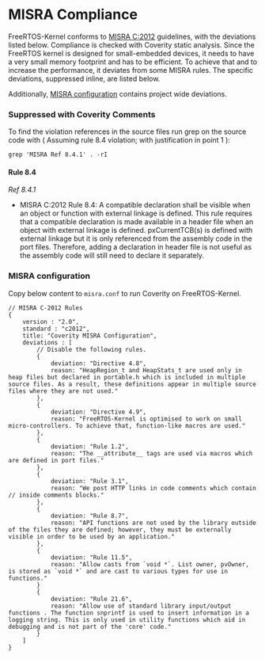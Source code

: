 # MISRA Compliance

FreeRTOS-Kernel conforms to [MISRA C:2012](https://www.misra.org.uk/misra-c)
guidelines, with the deviations listed below. Compliance is checked with
Coverity static analysis. Since the FreeRTOS kernel is designed for
small-embedded devices, it needs to have a very small memory footprint and
has to be efficient. To achieve that and to increase the performance, it
deviates from some MISRA rules. The specific deviations, suppressed inline,
are listed below.

Additionally, [MISRA configuration](#misra-configuration) contains project
wide deviations.

### Suppressed with Coverity Comments
To find the violation references in the source files run grep on the source code
with ( Assuming rule 8.4 violation; with justification in point 1 ):
```
grep 'MISRA Ref 8.4.1' . -rI
```

#### Rule 8.4

_Ref 8.4.1_

- MISRA C:2012 Rule 8.4: A compatible declaration shall be visible when an
        object or function with external linkage is defined.
        This rule requires that a compatible declaration is made available
        in a header file when an object with external linkage is defined.
        pxCurrentTCB(s) is defined with external linkage but it is only
        referenced from the assembly code in the port files. Therefore, adding
        a declaration in header file is not useful as the assembly code will
        still need to declare it separately.

### MISRA configuration

Copy below content to `misra.conf` to run Coverity on FreeRTOS-Kernel.

```
// MISRA C-2012 Rules
{
    version : "2.0",
    standard : "c2012",
    title: "Coverity MISRA Configuration",
    deviations : [
        // Disable the following rules.
        {
            deviation: "Directive 4.8",
            reason: "HeapRegion_t and HeapStats_t are used only in heap files but declared in portable.h which is included in multiple source files. As a result, these definitions appear in multiple source files where they are not used."
        },
        {
            deviation: "Directive 4.9",
            reason: "FreeRTOS-Kernel is optimised to work on small micro-controllers. To achieve that, function-like macros are used."
        },
        {
            deviation: "Rule 1.2",
            reason: "The __attribute__ tags are used via macros which are defined in port files."
        },
        {
            deviation: "Rule 3.1",
            reason: "We post HTTP links in code comments which contain // inside comments blocks."
        },
        {
            deviation: "Rule 8.7",
            reason: "API functions are not used by the library outside of the files they are defined; however, they must be externally visible in order to be used by an application."
        },
        {
            deviation: "Rule 11.5",
            reason: "Allow casts from `void *`. List owner, pvOwner, is stored as `void *` and are cast to various types for use in functions."
        }
        {
            deviation: "Rule 21.6",
            reason: "Allow use of standard library input/output functions . The function snprintf is used to insert information in a logging string. This is only used in utility functions which aid in debugging and is not part of the 'core' code."
        }
    ]
}
```